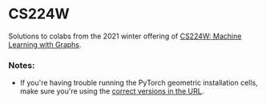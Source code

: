 # CS224W
Solutions to colabs from the 2021 winter offering of [CS224W: Machine Learning with Graphs](http://web.stanford.edu/class/cs224w/).

### Notes:
- If you're having trouble running the PyTorch geometric installation cells, make sure you're using the [correct versions in the URL](https://pytorch-geometric.readthedocs.io/en/latest/notes/installation.html).

